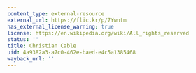 ```yaml
---
content_type: external-resource
external_url: https://flic.kr/p/7Ywntm
has_external_license_warning: true
license: https://en.wikipedia.org/wiki/All_rights_reserved
status: ''
title: Christian Cable
uid: 4a9382a3-a7c0-462e-baed-e4c5a1385468
wayback_url: ''
---
```

